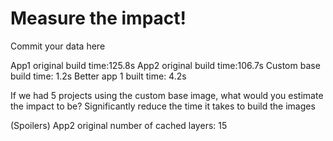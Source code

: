 # Measure the impact!

Commit your data here

App1 original build time:125.8s
App2 original build time:106.7s
Custom base build time: 1.2s
Better app 1 built time: 4.2s

If we had 5 projects using the custom base image, what would you estimate the impact to be? Significantly reduce the time it takes to build the images 

(Spoilers)
App2 original number of cached layers: 15